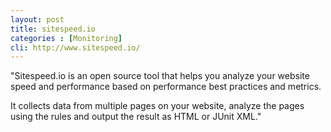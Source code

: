 ```yaml
---
layout: post
title: sitespeed.io
categories : [Monitoring]
cli: http://www.sitespeed.io/
---
```


"Sitespeed.io is an open source tool that helps you analyze your website speed and performance based on performance best practices and metrics.

It collects data from multiple pages on your website, analyze the pages using the rules and output the result as HTML or JUnit XML."
